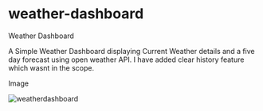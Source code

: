 # weather-dashboard
Weather Dashboard

A Simple Weather Dashboard displaying Current Weather details and a five day forecast using open weather API.
I have added clear history feature which wasnt in the scope.




Image

![weatherdashboard](https://user-images.githubusercontent.com/88652187/135522228-4d269307-5899-488b-bf13-7fed7f84ccdd.png)
